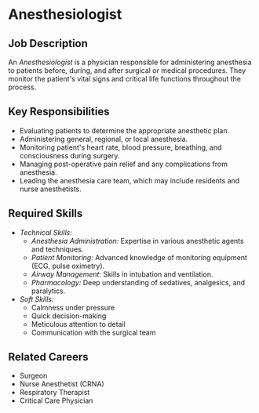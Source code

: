 # Anesthesiologist

## Job Description
An *Anesthesiologist* is a physician responsible for administering anesthesia to patients before, during, and after surgical or medical procedures. They monitor the patient's vital signs and critical life functions throughout the process.

## Key Responsibilities
- Evaluating patients to determine the appropriate anesthetic plan.
- Administering general, regional, or local anesthesia.
- Monitoring patient's heart rate, blood pressure, breathing, and consciousness during surgery.
- Managing post-operative pain relief and any complications from anesthesia.
- Leading the anesthesia care team, which may include residents and nurse anesthetists.

## Required Skills
- *Technical Skills:*
    - *Anesthesia Administration:* Expertise in various anesthetic agents and techniques.
    - *Patient Monitoring:* Advanced knowledge of monitoring equipment (ECG, pulse oximetry).
    - *Airway Management:* Skills in intubation and ventilation.
    - *Pharmacology:* Deep understanding of sedatives, analgesics, and paralytics.
- *Soft Skills:*
    - Calmness under pressure
    - Quick decision-making
    - Meticulous attention to detail
    - Communication with the surgical team

## Related Careers
- Surgeon
- Nurse Anesthetist (CRNA)
- Respiratory Therapist
- Critical Care Physician